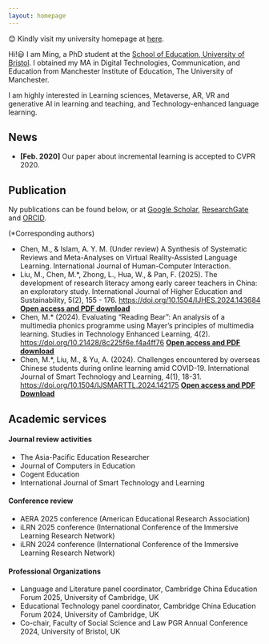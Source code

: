 ```yaml
---
layout: homepage
---
```


😊 Kindly visit my university homepage at [here](https://research-information.bris.ac.uk/en/persons/ming-chen).

Hi!😃 I am Ming, a PhD student at the [School of Education, University of Bristol](https://research-information.bris.ac.uk/en/persons/ming-chen). I obtained my MA in Digital Technologies, Communication, and Education from Manchester Institute of Education, The University of Manchester.

I am highly interested in Learning sciences, Metaverse, AR, VR and generative AI in learning and teaching, and Technology-enhanced language learning.

## News

- **[Feb. 2020]** Our paper about incremental learning is accepted to CVPR 2020.

## Publication
Ny publications can be found below, or at [Google Scholar](https://scholar.google.com/citations?user=bhmuN8YAAAAJ&hl=en), [ResearchGate](https://www.researchgate.net/profile/Ming-Chen-174) and [ORCID](https://orcid.org/0000-0003-4099-1606).

(*Corresponding authors)
- Chen, M., & Islam, A. Y. M. (Under review) A Synthesis of Systematic Reviews and Meta-Analyses on Virtual Reality-Assisted Language Learning. International Journal of Human-Computer Interaction.
- Liu, M., Chen, M.*, Zhong, L., Hua, W., & Pan, F. (2025). The development of research literacy among early career teachers in China: an exploratory study. International Journal of Higher Education and Sustainability, 5(2), 155 - 176. https://doi.org/10.1504/IJHES.2024.143684
[**<ins>Open access and PDF download</ins>**](https://www.researchgate.net/publication/386127750_The_development_of_research_literacy_among_early_career_teachers_in_China_An_exploratory_study/link/6745f43a359dcb4d9d3ab10b/download?_tp=eyJjb250ZXh0Ijp7ImZpcnN0UGFnZSI6InByb2ZpbGUiLCJwYWdlIjoicHVibGljYXRpb24iLCJwcmV2aW91c1BhZ2UiOiJwcm9maWxlIn19)
- Chen, M.* (2024). Evaluating “Reading Bear”: An analysis of a multimedia phonics programme using Mayer’s principles of multimedia learning. Studies in Technology Enhanced Learning, 4(2). https://doi.org/10.21428/8c225f6e.f4a4ff76 [**<ins>Open access and PDF download</ins>**](https://doi.org/10.21428/8c225f6e.f4a4ff76)
- Chen, M.*, Liu, M., & Yu, A. (2024). Challenges encountered by overseas Chinese students during online learning amid COVID-19. International Journal of Smart Technology and Learning, 4(1), 18-31. https://doi.org/10.1504/IJSMARTTL.2024.142175 
[**<ins>Open access and PDF Download</ins>**](https://www.researchgate.net/publication/384865566_Challenges_encountered_by_overseas_Chinese_students_during_online_learning_amid_COVID-19/link/670d9175c100fa17c8ccd871/download?_tp=eyJjb250ZXh0Ijp7ImZpcnN0UGFnZSI6InByb2ZpbGUiLCJwYWdlIjoicHVibGljYXRpb24iLCJwcmV2aW91c1BhZ2UiOiJwcm9maWxlIn19)

## Academic services

#### Journal review activities 

- The Asia-Pacific Education Researcher
- Journal of Computers in Education
- Cogent Education
- International Journal of Smart Technology and Learning

#### Conference review
- AERA 2025 conference (American Educational Research Association)
- iLRN 2025 conference (International Conference of the Immersive Learning Research Network)
- iLRN 2024 conference (International Conference of the Immersive Learning Research Network)

#### Professional Organizations
- Language and Literature panel coordinator, Cambridge China Education Forum 2025, University of Cambridge, UK
- Educational Technology panel coordinator, Cambridge China Education Forum 2024, University of Cambridge, UK
- Co-chair, Faculty of Social Science and Law PGR Annual Conference 2024, University of Bristol, UK


